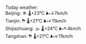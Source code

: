 Today weather:  
Beijing: ☀️ 🌡️+23°C 🌬️↓7km/h  
Tianjin: ⛈ 🌡️+21°C 🌬️↙11km/h  
Shijiazhuang: 🌫  🌡️+24°C 🌬️↖4km/h  
Tangshan: ⛈ 🌡️+21°C 🌬️↙11km/h  
